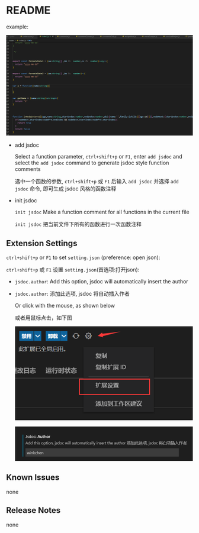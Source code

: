 # README

example:

![](/static/start.gif)

*  add jsdoc

    Select a function parameter, `ctrl+shift+p` or `F1`, enter `add jsdoc` and select the `add jsdoc` command to generate jsdoc style function comments

    选中一个函数的参数, `ctrl+shift+p` 或 `F1` 后输入 `add jsdoc` 并选择 `add jsdoc` 命令, 即可生成 jsdoc 风格的函数注释

*  init jsdoc

    `init jsdoc` Make a function comment for all functions in the current file

    `init jsdoc` 把当前文件下所有的函数进行一次函数注释


## Extension Settings

`ctrl+shift+p` or `F1` to set `setting.json` (preference: open json):

`ctrl+shift+p` 或 `F1` 设置 `setting.json`(首选项:打开json):

- `jsdoc.author`: Add this option, jsdoc will automatically insert the author

- `jsdoc.author`: 添加此选项, jsdoc 将自动插入作者

    Or click with the mouse, as shown below

    或者用鼠标点击，如下图

   ![](/static/set1.jpg)
   
   ![](/static/set2.jpg)

## Known Issues

none

## Release Notes

none
